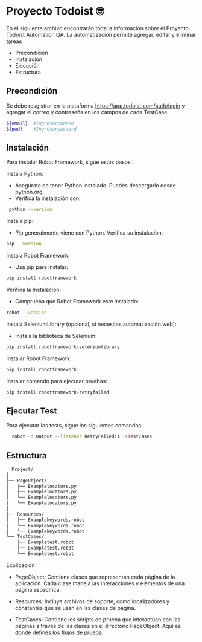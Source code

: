  # Proyecto Todoist :nerd_face:

En el siguiente archivo encontrarán toda la información sobre el Proyecto Todoist Automation QA.
La automatización permite agregar, editar y eliminar tareas

- Precondición
- Instalación
- Ejecución
- Estructura
  
## Precondición

Se debe resgistrar en la plataforma https://app.todoist.com/auth/login y agregar el correo y contraseña en los campos de cada TestCase
```bash
${email}  #Ingresarcorreo
${pwd}    #Ingresarpasword
```

## Instalación

Para instalar Robot Framework, sigue estos pasos:

 Instala Python:

- Asegúrate de tener Python instalado. Puedes descargarlo desde python.org.
- Verifica la instalación con:
```bash
 python --version
```
 Instala pip:
- Pip generalmente viene con Python. Verifica su instalación:
```bash
pip --version
```
 Instala Robot Framework:
 - Usa pip para instalar:
```bash
pip install robotframework
```
 Verifica la Instalación:
 - Comprueba que Robot Framework esté instalado:
 ```bash
robot --version
```
 Instala SeleniumLibrary (opcional, si necesitas automatización web):
 - Instala la biblioteca de Selenium:
 ```bash
pip install robotframework-seleniumlibrary
```
  Instalar Robot Framework:
  ```bash
pip install robotframework
``` 
 Instalar comando para ejecutar pruebas: 
   ```bash
pip install robotframework-retryfailed
``` 

## Ejecutar Test

Para ejecutar los tests, sigue los siguientes comandos:

```bash
  robot -d Output --listener RetryFailed:1 .\TestCases
```
## Estructura
```bash
  Project/
│
├── PageObject/
│   ├── Examplelocators.py
│   ├── Examplelocators.py
│   └── Examplelocators.py
|   └── Examplelocators.py
│
├── Resources/
│   ├── Examplekeywords.robot
│   └── Examplekeywords.robot
│   └── Examplekeywords.robot
└── TestCases/
    ├── Exampletest.robot
    ├── Exampletest.robot
    └── Exampletest.robot

```

  Explicación
- PageObject: Contiene clases que representan cada página de la aplicación. Cada clase maneja las interacciones y elementos de una página específica.

- Resources: Incluye archivos de soporte, como localizadores y constantes que se usan en las clases de página.

- TestCases: Contiene los scripts de prueba que interactúan con las páginas a través de las clases en el directorio PageObject. Aquí es donde defines los flujos de prueba.

